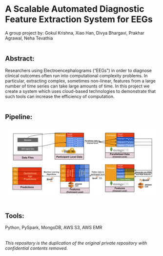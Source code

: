 # A Scalable Automated Diagnostic Feature Extraction System for EEGs
A group project by: Gokul Krishna, Xiao Han, Divya Bhargavi, Prakhar Agrawal, Neha Tevathia  
<br>

## Abstract:

Researchers using Electroencephalograms (“EEGs”) in order to diagnose clinical outcomes often run into computational complexity problems. In particular, extracting complex, sometimes non-linear, features from a large number of time series can take large amounts of time. In this project we create a system which uses cloud-based technologies to demonstrate that such tools can increase the efficiency of computation.  
<br>
## Pipeline:  

![Pipeline](/img/pipeline.png)  
<br>
## Tools:
Python, PySpark, MongoDB, AWS S3, AWS EMR  
<br>
<br>
*This repository is the duplication of the original private repository with confidential contents removed.*
